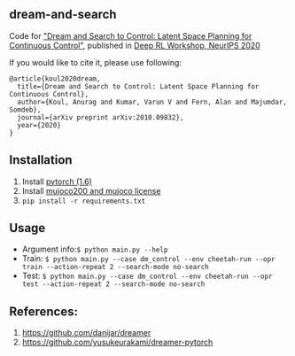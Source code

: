 ## dream-and-search
Code for ["Dream and Search to Control: Latent Space Planning for Continuous Control"](https://arxiv.org/abs/2010.09832), published in [Deep RL Workshop, NeurIPS 2020](https://sites.google.com/view/deep-rl-workshop-neurips2020/home)


If you would like to cite it, please use following:
```
@article{koul2020dream,
  title={Dream and Search to Control: Latent Space Planning for Continuous Control},
  author={Koul, Anurag and Kumar, Varun V and Fern, Alan and Majumdar, Somdeb},
  journal={arXiv preprint arXiv:2010.09832},
  year={2020}
}
```

## Installation
1. Install [pytorch (1.6)](https://pytorch.org/)
2. Install [mujoco200 and mujoco license](https://www.roboti.us/index.html)
3. ```pip install -r requirements.txt```

## Usage
- Argument info:```$ python main.py --help```
- Train: ```$ python main.py --case dm_control --env cheetah-run --opr train --action-repeat 2 --search-mode no-search```
- Test: ```$ python main.py --case dm_control --env cheetah-run --opr test --action-repeat 2 --search-mode no-search```

## References:
1. https://github.com/danijar/dreamer
2. https://github.com/yusukeurakami/dreamer-pytorch

